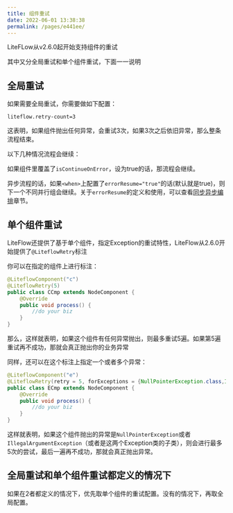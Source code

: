 ```yaml
---
title: 组件重试
date: 2022-06-01 13:38:38
permalink: /pages/e441ee/
---
```


LiteFLow从v2.6.0起开始支持组件的重试

其中又分全局重试和单个组件重试，下面一一说明



## 全局重试

如果需要全局重试，你需要做如下配置：

```properties
liteflow.retry-count=3
```

这表明，如果组件抛出任何异常，会重试3次，如果3次之后依旧异常，那么整条流程结束。

以下几种情况流程会继续：

如果组件里覆盖了`isContinueOnError`，设为true的话，那流程会继续。

异步流程的话，如果`<when>`上配置了`errorResume="true"`的话(默认就是true)，则下一个不同并行组会继续。关于`errorResume`的定义和使用，可以查看[同步异步编排](/pages/25d803/)章节。



## 单个组件重试

LiteFlow还提供了基于单个组件，指定Exception的重试特性，LiteFlow从2.6.0开始提供了`@LiteflowRetry`标注

你可以在指定的组件上进行标注：

```java
@LiteflowComponent("c")
@LiteflowRetry(5)
public class CCmp extends NodeComponent {
	@Override
	public void process() {
		//do your biz
	}
}
```

那么，这样就表明，如果这个组件有任何异常抛出，则最多重试5遍。如果第5遍重试再不成功，那就会真正抛出你的业务异常



同样，还可以在这个标注上指定一个或者多个异常：

```java
@LiteflowComponent("e")
@LiteflowRetry(retry = 5, forExceptions = {NullPointerException.class,IllegalArgumentException.class})
public class ECmp extends NodeComponent {
	@Override
	public void process() {
        //do your biz
	}
}
```

这样就表明，如果这个组件抛出的异常是`NullPointerException`或者`IllegalArgumentException`（或者是这两个Exception类的子类），则会进行最多5次的尝试，最后一遍再不成功，那就会真正抛出异常。



## 全局重试和单个组件重试都定义的情况下

如果在2者都定义的情况下，优先取单个组件的重试配置。没有的情况下，再取全局配置。